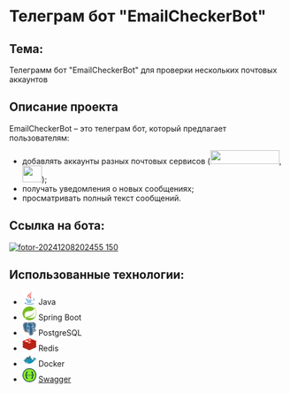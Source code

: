 # Телеграм бот "EmailCheckerBot"
## Тема: 
Телеграмм бот "EmailCheckerBot" для проверки нескольких почтовых аккаунтов
## Описание проекта
EmailCheckerBot – это телеграм бот, который предлагает пользователям:
 * добавлять аккаунты разных почтовых сервисов (<img src="https://upload.wikimedia.org/wikipedia/commons/7/70/Лого_Почты_Mail.Ru.png" style="width:125px; height:25px;"/>, <img src="https://upload.wikimedia.org/wikipedia/commons/5/55/Yandex_Mail_icon.svg" style="width:35px; height:30px;"/>);
 * получать уведомления о новых сообщениях;
 * просматривать полный текст сообщений.

## Ссылка на бота:
[![fotor-20241208202455 150](https://github.com/user-attachments/assets/b3236ee7-cbbd-47d3-96ab-13599abc9d58)](https://t.me/EmailCheckerRUBot)

## Использованные технологии:
*  <img src="https://github.com/devicons/devicon/blob/master/icons/java/java-original.svg" style="width:25px; height:25px;"/> Java
*  <img src="https://github.com/devicons/devicon/blob/master/icons/spring/spring-original.svg" style="width:25px; height:25px;"/> Spring Boot
*  <img src="https://github.com/devicons/devicon/blob/master/icons/postgresql/postgresql-original.svg" style="width:25px; height:25px;"/> PostgreSQL
*  <img src="https://github.com/devicons/devicon/blob/master/icons/redis/redis-original.svg" style="width:25px; height:25px;"/> Redis
*  <img src="https://github.com/devicons/devicon/blob/master/icons/docker/docker-original.svg" style="width:25px; height:25px;"/> Docker
*  <img src="https://github.com/devicons/devicon/blob/master/icons/swagger/swagger-original.svg" style="width:25px; height:25px;"/> [Swagger](http://45.10.41.141:8080/swagger-ui/index.html#/)

